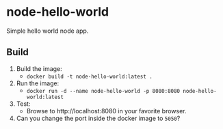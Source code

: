 # node-hello-world
Simple hello world node app.

## Build
1. Build the image:
   * `docker build -t node-hello-world:latest .`
2. Run the image:
   * `docker run -d --name node-hello-world -p 8080:8080 node-hello-world:latest`
3. Test:
   * Browse to http://localhost:8080 in your favorite browser.
4. Can you change the port inside the docker image to `5050`?
